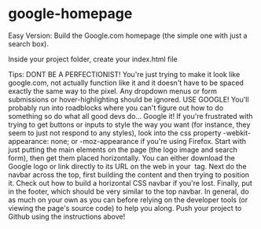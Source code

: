 # google-homepage
Easy Version: Build the Google.com homepage
(the simple one with just a search box).

Inside your project folder, create your index.html file

Tips:
DONT BE A PERFECTIONIST! You're just trying to make it look like google.com, not actually function like it and it doesn't have to be spaced exactly the same way to the pixel. Any dropdown menus or form submissions or hover-highlighting should be ignored.
USE GOOGLE! You'll probably run into roadblocks where you can't figure out how to do something so do what all good devs do... Google it!
If you're frustrated with trying to get buttons or inputs to style the way you want (for instance, they seem to just not respond to any styles), look into the css property -webkit-appearance: none; or -moz-appearance if you're using Firefox.
Start with just putting the main elements on the page (the logo image and search form), then get them placed horizontally. You can either download the Google logo or link directly to its URL on the web in your <img> tag.
Next do the navbar across the top, first building the content and then trying to position it. Check out how to build a horizontal CSS navbar if you're lost.
Finally, put in the footer, which should be very similar to the top navbar.
In general, do as much on your own as you can before relying on the developer tools (or viewing the page's source code) to help you along.
Push your project to Github using the instructions above!
